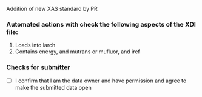Addition of new XAS standard by PR

### Automated actions with check the following aspects of the XDI file:
1. Loads into larch
2. Contains energy, and mutrans or mufluor, and iref

### Checks for submitter
<!--Checkmate-->
- [ ] I confirm that I am the data owner and have permission and agree to make the submitted data open

